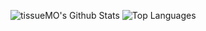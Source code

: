 ![tissueMO's Github Stats](https://github-readme-stats.vercel.app/api?username=tissueMO&count_private=true&show_icons=true)
![Top Languages](https://github-readme-stats.vercel.app/api/top-langs/?username=tissueMO&layout=compact&hide=roff)
